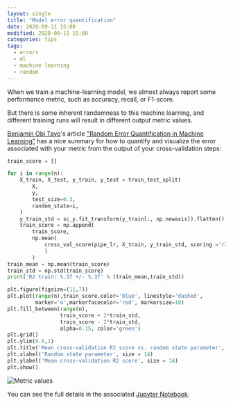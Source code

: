 ```yaml
---
layout: single
title: "Model error quantification"
date: 2020-09-11 15:00
modified: 2020-09-11 15:00
categories: tips
tags:
  - errors
  - ml
  - machine learning
  - random
---
```


When we train a machine-learning model, we almost always report some performance metric, such as accuracy, recall, or F1-score.

But there is some inherent randomness to this machine learning, and different training runs will result in different output metric values.

[Benjamin Obi Tayo](https://medium.com/@benjaminobi)'s article
["Random Error Quantification in Machine Learning"](https://medium.com/towards-artificial-intelligence/random-error-quantification-in-machine-learning-846f6e78e519)
has a nice summary for how to quantify and visualize the error associated with your metric from the output of your cross-validation steps:

```python
train_score = []

for i in range(n):
    X_train, X_test, y_train, y_test = train_test_split(
        X,
        y,
        test_size=0.3,
        random_state=i,
    )
    y_train_std = sc_y.fit_transform(y_train[:, np.newaxis]).flatten()
    train_score = np.append(
        train_score,
        np.mean(
            cross_val_score(pipe_lr, X_train, y_train_std, scoring ='r2', cv = 10)
            )
        )
train_mean = np.mean(train_score)
train_std = np.std(train_score)
print('R2 train: %.3f +/- %.3f' % (train_mean,train_std))

plt.figure(figsize=(11,7))
plt.plot(range(n),train_score,color='blue', linestyle='dashed',
         marker='o',markerfacecolor='red', markersize=10)
plt.fill_between(range(n),
                 train_score + 2*train_std,
                 train_score - 2*train_std,
                 alpha=0.15, color='green')
plt.grid()
plt.ylim(0.8,1)
plt.title('Mean cross-validation R2 score vs. random state parameter', size = 14)
plt.xlabel('Random state parameter', size = 14)
plt.ylabel('Mean cross-validation R2 score', size = 14)
plt.show()
```

![Metric values](https://miro.medium.com/max/1370/1*-R4VlYwkyaEk3OzvOf24UQ.png)

You can see the full details in the associated [Jupyter Notebook](https://github.com/bot13956/Random_error_quantification_in_ML/blob/master/Random_error_quantification_in_ML.ipynb).
